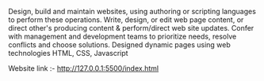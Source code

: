 Design, build and maintain websites, using authoring or scripting languages to perform these operations. Write, design,
or edit web page content, or direct other's producing content & perform/direct web site updates. Confer with
management and development teams to prioritize needs, resolve conflicts and choose solutions. Designed dynamic
pages using web technologies HTML, CSS, Javascript


Website link :- http://127.0.0.1:5500/index.html
